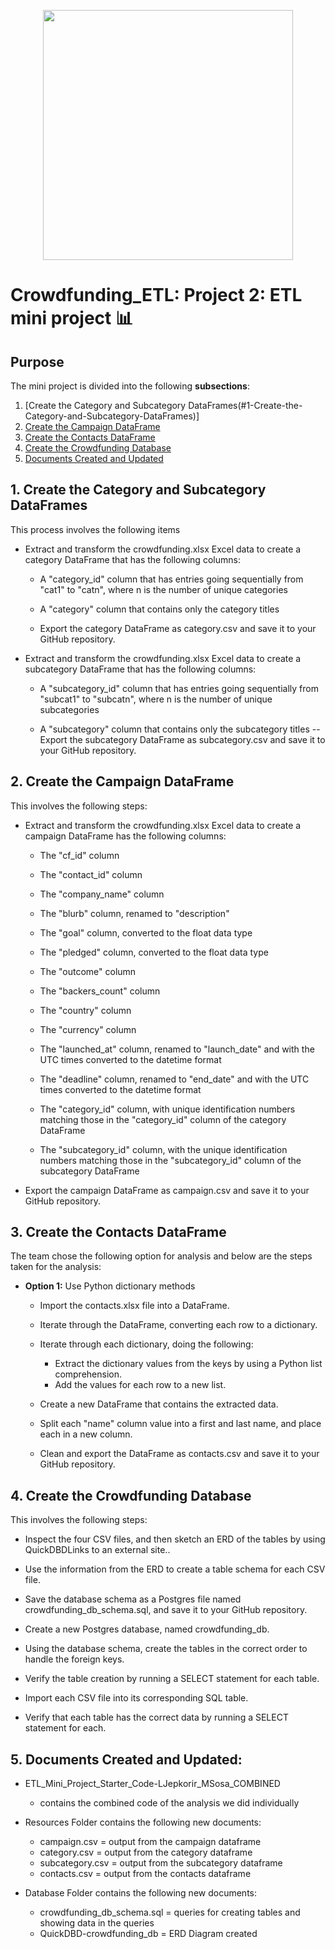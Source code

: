 <p align="center">
  <img width="400" height="400" src="https://github.com/AAlbers341/project1_coffee_analysis/assets/137431770/e9f9f422-f019-46ba-9148-bd1f56829aaf">
</p>

# Crowdfunding_ETL: Project 2: ETL mini project :bar_chart:

## Purpose
The mini project is divided into the following **subsections**:  

1. [Create the Category and Subcategory DataFrames(#1-Create-the-Category-and-Subcategory-DataFrames)]
2. [Create the Campaign DataFrame](#2-tech-stack)
3. [Create the Contacts DataFrame](#3-tech-stack)
4. [Create the Crowdfunding Database](#4-tech-stack)
5. [Documents Created and Updated](#5-tech-stack)

## 1. Create the Category and Subcategory DataFrames

This process involves the following items  
- Extract and transform the crowdfunding.xlsx Excel data to create a category DataFrame that has the following columns:

    -   A "category_id" column that has entries going sequentially from    "cat1" to "catn", where n is the number of unique categories

    -   A "category" column that contains only the category titles
    -   Export the category DataFrame as category.csv and save it to your GitHub repository.

- Extract and transform the crowdfunding.xlsx Excel data to create a subcategory DataFrame that has the following columns:

    - A "subcategory_id" column that has entries going sequentially from "subcat1" to "subcatn", where n is the number of unique subcategories

    - A "subcategory" column that contains only the subcategory titles
        --Export the subcategory DataFrame as subcategory.csv and save it to your GitHub repository.

## **2. Create the Campaign DataFrame**  

This involves the following steps:  
- Extract and transform the crowdfunding.xlsx Excel data to create a campaign DataFrame has the following columns:

    - The "cf_id" column

    - The "contact_id" column

    - The "company_name" column

    - The "blurb" column, renamed to "description"

    - The "goal" column, converted to the float data type

    - The "pledged" column, converted to the float data type

    - The "outcome" column

    - The "backers_count" column

    - The "country" column

    - The "currency" column

    - The "launched_at" column, renamed to "launch_date" and with the UTC times converted to the datetime format

    - The "deadline" column, renamed to "end_date" and with the UTC times converted to the datetime format

    - The "category_id" column, with unique identification numbers matching those in the "category_id" column of the category DataFrame

    - The "subcategory_id" column, with the unique identification numbers matching those in the "subcategory_id" column of the subcategory DataFrame
- Export the campaign DataFrame as campaign.csv and save it to your GitHub repository.  

## **3. Create the Contacts DataFrame** 


The team chose the following option for analysis and below are the steps taken for the analysis:  

- **Option 1:** Use Python dictionary methods  
    - Import the contacts.xlsx file into a DataFrame.   
    - Iterate through the DataFrame, converting each row to a dictionary. 
    - Iterate through each dictionary, doing the following:    
        - Extract the dictionary values from the keys by using a Python list comprehension.  
        - Add the values for each row to a new list.

    - Create a new DataFrame that contains the extracted data.  
    - Split each "name" column value into a first and last name, and place each in a new column.
    - Clean and export the DataFrame as contacts.csv and save it to your GitHub repository.  

## **4. Create the Crowdfunding Database**  

This involves the following steps:  
-   Inspect the four CSV files, and then sketch an ERD of the tables by using QuickDBDLinks to an external site..

-   Use the information from the ERD to create a table schema for each CSV file.
-   Save the database schema as a Postgres file named crowdfunding_db_schema.sql, and save it to your GitHub repository.

-   Create a new Postgres database, named crowdfunding_db.

-   Using the database schema, create the tables in the correct order to handle the foreign keys.

-   Verify the table creation by running a SELECT statement for each table.

-   Import each CSV file into its corresponding SQL table.

-   Verify that each table has the correct data by running a SELECT statement for each.

## **5. Documents Created and Updated:**
 
- ETL_Mini_Project_Starter_Code-LJepkorir_MSosa_COMBINED
    - contains the combined code of the analysis we did individually  

- Resources Folder contains the following new documents:
    - campaign.csv     = output from the campaign dataframe 
    - category.csv     = output from the category dataframe
    - subcategory.csv  = output from the subcategory dataframe
    - contacts.csv     = output from the contacts dataframe  


- Database Folder contains the following new documents: 
    - crowdfunding_db_schema.sql = queries for creating tables and showing data in the queries
    - QuickDBD-crowdfunding_db = ERD Diagram created